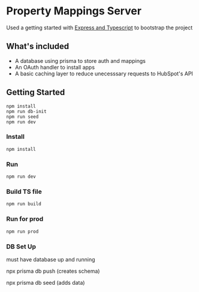 # Property Mappings Server

Used a getting started with [Express and Typescript](https://dev.to/codeozz/express-with-typescript-starter-explained-fast-4dn7) to bootstrap the project

## What's included

- A database using prisma to store auth and mappings
- An OAuth handler to install apps
- A basic caching layer to reduce unecesssary requests to HubSpot's API

## Getting Started

```
npm install
npm run db-init
npm run seed
npm run dev
```

### Install

```
npm install
```

### Run

```
npm run dev
```

### Build TS file

```
npm run build
```

### Run for prod

```
npm run prod
```

### DB Set Up

must have database up and running

npx prisma db push (creates schema)

npx prisma db seed (adds data)
